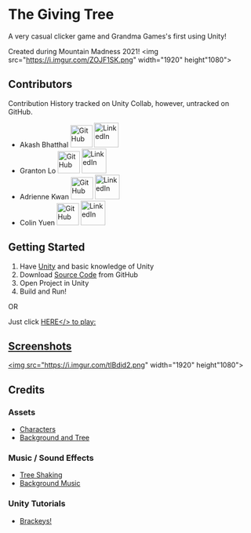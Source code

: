 # The Giving Tree
A very casual clicker game and Grandma Games's first using Unity!

Created during Mountain Madness 2021!
<img src="https://i.imgur.com/ZOJF1SK.png" width="1920" height"1080">


## Contributors
Contribution History tracked on Unity Collab, however, untracked on GitHub.
- Akash Bhatthal
<a href="https://github.com/abhatthal"><img src="https://github.githubassets.com/images/modules/logos_page/GitHub-Mark.png" alt="GitHub" title="GitHub" width="45" height="45"/></a>
<a href="https://www.linkedin.com/in/akash-bhatthal/"><img src="https://content.linkedin.com/content/dam/me/business/en-us/amp/brand-site/v2/bg/LI-Bug.svg.original.svg" alt="LinkedIn" title="LinkedIn" width="50" height="50"/></a>
- Granton Lo
<a href="https://github.com/granbraan"><img src="https://github.githubassets.com/images/modules/logos_page/GitHub-Mark.png" alt="GitHub" title="GitHub" width="45" height="45"/></a>
<a href="https://www.linkedin.com/in/granton-lo-0589a5140/"><img src="https://content.linkedin.com/content/dam/me/business/en-us/amp/brand-site/v2/bg/LI-Bug.svg.original.svg" alt="LinkedIn" title="LinkedIn" width="50" height="50"/></a>
- Adrienne Kwan
<a href="https://github.com/papashirogane"><img src="https://github.githubassets.com/images/modules/logos_page/GitHub-Mark.png" alt="GitHub" title="GitHub" width="45" height="45"/></a>
<a href="https://www.linkedin.com/in/akwan/"><img src="https://content.linkedin.com/content/dam/me/business/en-us/amp/brand-site/v2/bg/LI-Bug.svg.original.svg" alt="LinkedIn" title="LinkedIn" width="50" height="50"/></a>
- Colin Yuen 
<a href="https://github.com/ColinKYuen"><img src="https://github.githubassets.com/images/modules/logos_page/GitHub-Mark.png" alt="GitHub" title="GitHub" width="45" height="45"/></a>
<a href="https://www.linkedin.com/in/colinyuen"><img src="https://content.linkedin.com/content/dam/me/business/en-us/amp/brand-site/v2/bg/LI-Bug.svg.original.svg" alt="LinkedIn" title="LinkedIn" width="50" height="50"/></a>

## Getting Started
1. Have [Unity](https://unity.com/) and basic knowledge of Unity
2. Download [Source Code](https://github.com/ColinKYuen/Mountain-Madness-2021/archive/master.zip) from GitHub
3. Open Project in Unity
4. Build and Run!

OR

Just click <a href=https://abhatthal.github.io/TheGivingTree/>HERE</> to play:


## Screenshots
<img src="https://i.imgur.com/tlBdid2.png" width="1920" height"1080">

## Credits
### Assets
- [Characters](https://assetstore.unity.com/packages/2d/characters/gothicvania-town-101407)
- [Background and Tree](https://assetstore.unity.com/packages/2d/characters/sunny-land-103349)
### Music / Sound Effects
- [Tree Shaking](https://otologic.jp/)
- [Background Music](https://soundimage.org/positive-upbeat/)
### Unity Tutorials
- [Brackeys!](https://www.youtube.com/channel/UCYbK_tjZ2OrIZFBvU6CCMiA)

